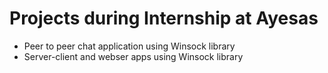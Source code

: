 # Projects during Internship at Ayesas
- Peer to peer chat application using Winsock library
- Server-client and webser apps using Winsock library
